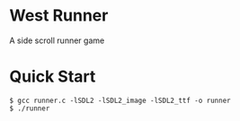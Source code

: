 # West Runner
A side scroll runner game

# Quick Start
```
$ gcc runner.c -lSDL2 -lSDL2_image -lSDL2_ttf -o runner
$ ./runner
```
